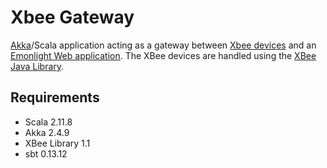 Xbee Gateway
============

[Akka](http://akka.io)/Scala application acting as a gateway between [Xbee devices](https://www.digi.com/lp/xbee) and 
an [Emonlight Web application](https://github.com/sermore/emonlight-web). 
The XBee devices are handled using the [XBee Java Library](http://docs.digi.com/display/XBJLIB/XBee+Java+Library).

Requirements
------------

- Scala 2.11.8
- Akka 2.4.9
- XBee Library 1.1
- sbt 0.13.12


